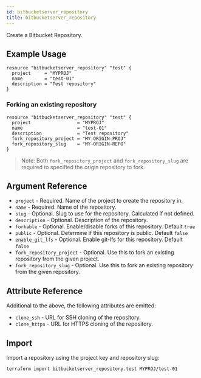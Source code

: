 ```yaml
---
id: bitbucketserver_repository
title: bitbucketserver_repository
---
```


Create a Bitbucket Repository.

## Example Usage

```hcl
resource "bitbucketserver_repository" "test" {
  project     = "MYPROJ"
  name        = "test-01"
  description = "Test repository"
}
```

### Forking an existing repository

```hcl
resource "bitbucketserver_repository" "test" {
  project                 = "MYPROJ"
  name                    = "test-01"
  description             = "Test repository"
  fork_repository_project = "MY-ORIGIN-PROJ"
  fork_repository_slug    = "MY-ORIGIN-REPO"
}
```

> Note: Both `fork_repository_project` and `fork_repository_slug` are required to specified the origin repository to fork.

## Argument Reference

* `project` - Required. Name of the project to create the repository in.
* `name` - Required. Name of the repository.
* `slug` - Optional. Slug to use for the repository. Calculated if not defined.
* `description` - Optional. Description of the repository.
* `forkable` - Optional. Enable/disable forks of this repository. Default `true`
* `public` - Optional. Determine if this repository is public. Default `false`
* `enable_git_lfs` - Optional. Enable git-lfs for this repository. Default `false`
* `fork_repository_project` - Optional. Use this to fork an existing repository from the given project.
* `fork_repository_slug` - Optional. Use this to fork an existing repository from the given repository.

## Attribute Reference

Additional to the above, the following attributes are emitted:

* `clone_ssh` - URL for SSH cloning of the repository.
* `clone_https` - URL for HTTPS cloning of the repository.

## Import

Import a repository using the project key and repository slug:

```
terraform import bitbucketserver_repository.test MYPROJ/test-01
```
